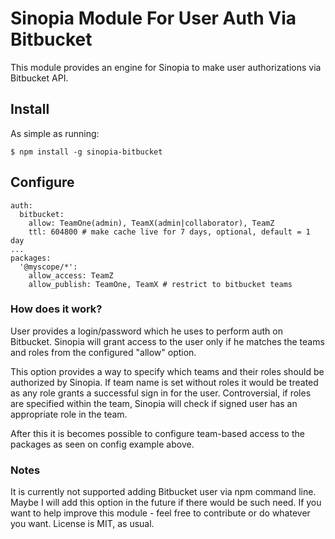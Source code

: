 # Sinopia Module For User Auth Via Bitbucket

This module provides an engine for Sinopia to make user authorizations via 
Bitbucket API.

## Install

As simple as running:

    $ npm install -g sinopia-bitbucket

## Configure

    auth:
      bitbucket:
        allow: TeamOne(admin), TeamX(admin|collaborator), TeamZ
        ttl: 604800 # make cache live for 7 days, optional, default = 1 day
    ...
    packages:
      '@myscope/*':
        allow_access: TeamZ
        allow_publish: TeamOne, TeamX # restrict to bitbucket teams

### How does it work?

User provides a login/password which he uses to perform auth on Bitbucket.
Sinopia will grant access to the user only if he matches the teams and roles
from the configured "allow" option.

This option provides a way to specify which teams and their roles should be
authorized by Sinopia. If team name is set without roles it would be treated
as any role grants a successful sign in for the user. Controversial, if roles 
are specified within the team, Sinopia will check if signed user has an
appropriate role in the team.

After this it is becomes possible to configure team-based access to the packages
as seen on config example above.

### Notes

It is currently not supported adding Bitbucket user via npm command line.
Maybe I will add this option in the future if there would be such need.
If you want to help improve this module - feel free to contribute or do whatever
you want. License is MIT, as usual.
